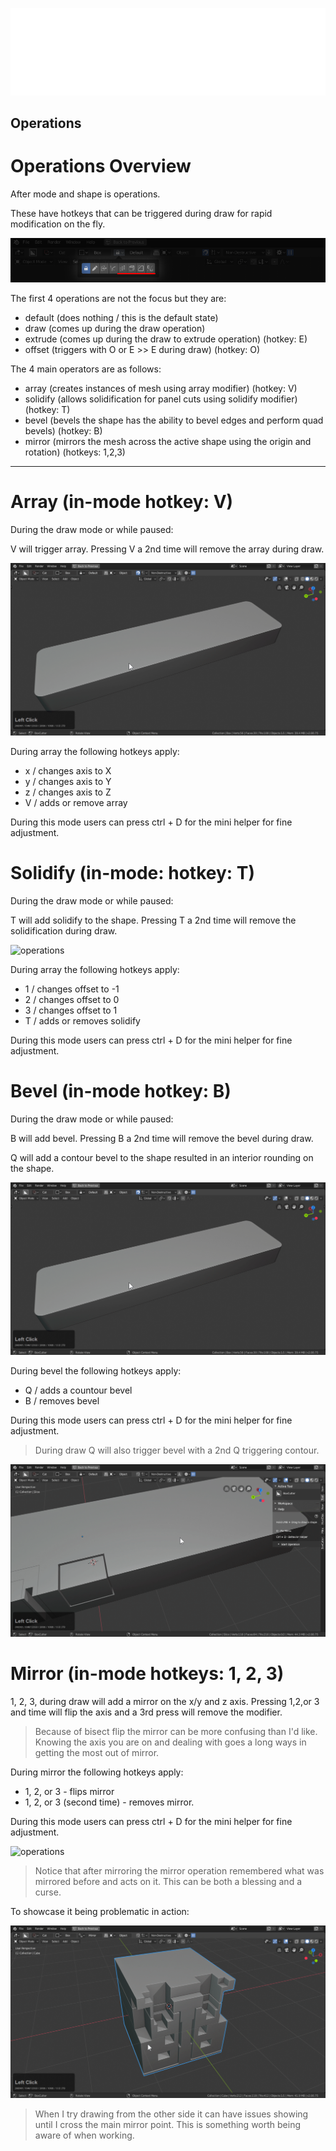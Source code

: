 ![header](img/banner.gif)

## Operations

# Operations Overview

After mode and shape is operations.

These have hotkeys that can be triggered during draw for rapid modification on the fly.

![operations](img/operations/o1.png)

The first 4 operations are not the focus but they are:

- default (does nothing / this is the default state)
- draw (comes up during the draw operation)
- extrude (comes up during the draw to extrude operation) (hotkey: E)
- offset (triggers with O or E >> E during draw) (hotkey: O)

The 4 main operators are as follows:

- array (creates instances of mesh using array modifier) (hotkey: V)
- solidify (allows solidification for panel cuts using solidify modifier) (hotkey: T)
- bevel (bevels the shape has the ability to bevel edges and perform quad bevels) (hotkey: B)
- mirror (mirrors the mesh across the active shape using the origin and rotation) (hotkeys: 1,2,3)

___

# Array (in-mode hotkey: V)

During the draw mode or while paused:

V will trigger array. Pressing V a 2nd time will remove the array during draw.

![operations](img/operations/o2.gif)

During array the following hotkeys apply:

- x / changes axis to X
- y / changes axis to Y
- z / changes axis to Z
- V / adds or remove array

During this mode users can press ctrl + D for the mini helper for fine adjustment.

# Solidify (in-mode: hotkey: T)

During the draw mode or while paused:

T will add solidify to the shape. Pressing T a 2nd time will remove the solidification during draw.

![operations](img/operations/o3.gif)

During array the following hotkeys apply:

- 1 / changes offset to -1
- 2 / changes offset to 0
- 3 / changes offset to 1
- T / adds or removes solidify

During this mode users can press ctrl + D for the mini helper for fine adjustment.

# Bevel (in-mode hotkey: B)

During the draw mode or while paused:

B will add bevel. Pressing B a 2nd time will remove the bevel during draw.

Q will add a contour bevel to the shape resulted in an interior rounding on the shape.

![operations](img/operations/o2.gif)

During bevel the following hotkeys apply:

- Q / adds a countour bevel
- B / removes bevel

During this mode users can press ctrl + D for the mini helper for fine adjustment.

> During draw Q will also trigger bevel with a 2nd Q triggering contour.

![operations](img/operations/o4.gif)

# Mirror (in-mode hotkeys: 1, 2, 3)

1, 2, 3, during draw will add a mirror on the x/y and z axis. Pressing 1,2,or 3 and time will flip the axis and a 3rd press will remove the modifier.

> Because of bisect flip the mirror can be more confusing than I'd like. Knowing the axis you are on and dealing with goes a long ways in getting the most out of mirror.

During mirror the following hotkeys apply:

- 1, 2, or 3 - flips mirror
- 1, 2, or 3 (second time) - removes mirror.

During this mode users can press ctrl + D for the mini helper for fine adjustment.

![operations](img/operations/o5.gif)

> Notice that after mirroring the mirror operation remembered what was mirrored before and acts on it. This can be both a blessing and a curse.

To showcase it being problematic in action:

![operations](img/operations/o6.gif)

> When I try drawing from the other side it can have issues showing until I cross the main mirror point. This is something worth being aware of when working.
